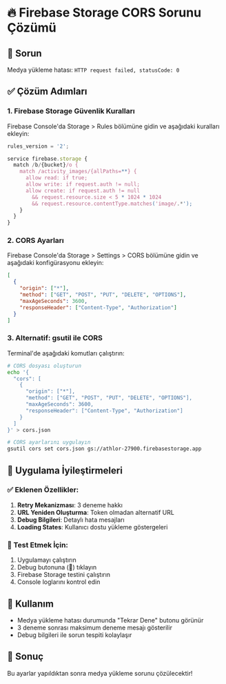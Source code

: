 # 🔥 Firebase Storage CORS Sorunu Çözümü

## 🚨 Sorun
Medya yükleme hatası: `HTTP request failed, statusCode: 0`

## ✅ Çözüm Adımları

### 1. Firebase Storage Güvenlik Kuralları
Firebase Console'da Storage > Rules bölümüne gidin ve aşağıdaki kuralları ekleyin:

```javascript
rules_version = '2';

service firebase.storage {
  match /b/{bucket}/o {
    match /activity_images/{allPaths=**} {
      allow read: if true;
      allow write: if request.auth != null;
      allow create: if request.auth != null 
        && request.resource.size < 5 * 1024 * 1024
        && request.resource.contentType.matches('image/.*');
    }
  }
}
```

### 2. CORS Ayarları
Firebase Console'da Storage > Settings > CORS bölümüne gidin ve aşağıdaki konfigürasyonu ekleyin:

```json
[
  {
    "origin": ["*"],
    "method": ["GET", "POST", "PUT", "DELETE", "OPTIONS"],
    "maxAgeSeconds": 3600,
    "responseHeader": ["Content-Type", "Authorization"]
  }
]
```

### 3. Alternatif: gsutil ile CORS
Terminal'de aşağıdaki komutları çalıştırın:

```bash
# CORS dosyası oluşturun
echo '{
  "cors": [
    {
      "origin": ["*"],
      "method": ["GET", "POST", "PUT", "DELETE", "OPTIONS"],
      "maxAgeSeconds": 3600,
      "responseHeader": ["Content-Type", "Authorization"]
    }
  ]
}' > cors.json

# CORS ayarlarını uygulayın
gsutil cors set cors.json gs://athlor-27900.firebasestorage.app
```

## 🔧 Uygulama İyileştirmeleri

### ✅ Eklenen Özellikler:
1. **Retry Mekanizması**: 3 deneme hakkı
2. **URL Yeniden Oluşturma**: Token olmadan alternatif URL
3. **Debug Bilgileri**: Detaylı hata mesajları
4. **Loading States**: Kullanıcı dostu yükleme göstergeleri

### 🎯 Test Etmek İçin:
1. Uygulamayı çalıştırın
2. Debug butonuna (🐛) tıklayın
3. Firebase Storage testini çalıştırın
4. Console loglarını kontrol edin

## 📱 Kullanım
- Medya yükleme hatası durumunda "Tekrar Dene" butonu görünür
- 3 deneme sonrası maksimum deneme mesajı gösterilir
- Debug bilgileri ile sorun tespiti kolaylaşır

## 🚀 Sonuç
Bu ayarlar yapıldıktan sonra medya yükleme sorunu çözülecektir!
